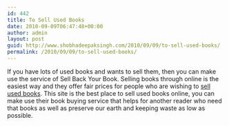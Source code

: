 ```yaml
---
id: 442
title: To Sell Used Books
date: 2010-09-09T06:47:48+00:00
author: admin
layout: post
guid: http://www.shobhadeepaksingh.com/2010/09/09/to-sell-used-books/
permalink: /2010/09/09/to-sell-used-books/
---
```

If you have lots of used books and wants to sell them, then you can make use the service of Sell Back Your Book. Selling books through online is the easiest way and they offer fair prices for people who are wishing to [sell used books](http://www.sellbackyourbook.com/). This site is the best place to sell used books online, you can make use their book buying service that helps for another reader who need that books as well as preserve our earth and keeping waste as low as possible.